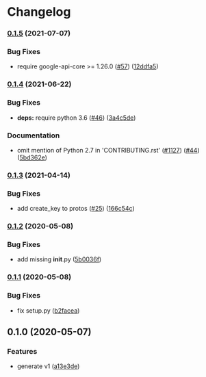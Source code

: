 # Changelog

### [0.1.5](https://www.github.com/googleapis/python-access-context-manager/compare/v0.1.4...v0.1.5) (2021-07-07)


### Bug Fixes

* require google-api-core >= 1.26.0 ([#57](https://www.github.com/googleapis/python-access-context-manager/issues/57)) ([12ddfa5](https://www.github.com/googleapis/python-access-context-manager/commit/12ddfa58a5c4951da5753858701a83b297d38be2))

### [0.1.4](https://www.github.com/googleapis/python-access-context-manager/compare/v0.1.3...v0.1.4) (2021-06-22)


### Bug Fixes

* **deps:** require python 3.6 ([#46](https://www.github.com/googleapis/python-access-context-manager/issues/46)) ([3a4c5de](https://www.github.com/googleapis/python-access-context-manager/commit/3a4c5def322acc5bd16bdbeafef6d3235b5eadab))


### Documentation

* omit mention of Python 2.7 in 'CONTRIBUTING.rst' ([#1127](https://www.github.com/googleapis/python-access-context-manager/issues/1127)) ([#44](https://www.github.com/googleapis/python-access-context-manager/issues/44)) ([5bd362e](https://www.github.com/googleapis/python-access-context-manager/commit/5bd362e10d1fd84f31bca28345560dbb9f71437f))

### [0.1.3](https://www.github.com/googleapis/python-access-context-manager/compare/v0.1.2...v0.1.3) (2021-04-14)


### Bug Fixes

* add create_key to protos ([#25](https://www.github.com/googleapis/python-access-context-manager/issues/25)) ([166c54c](https://www.github.com/googleapis/python-access-context-manager/commit/166c54cd73d2cfac6d45df2a676389f252fd73e3))

### [0.1.2](https://www.github.com/googleapis/python-access-context-manager/compare/v0.1.1...v0.1.2) (2020-05-08)


### Bug Fixes

* add missing __init__.py ([5b0036f](https://www.github.com/googleapis/python-access-context-manager/commit/5b0036f6155ea90a7501076487cb048ce1640e0e))

### [0.1.1](https://www.github.com/googleapis/python-access-context-manager/compare/v0.1.0...v0.1.1) (2020-05-08)


### Bug Fixes

* fix setup.py ([b2facea](https://www.github.com/googleapis/python-access-context-manager/commit/b2faceabc0aab7a3e1a590d71fef3ede1113a08b))

## 0.1.0 (2020-05-07)


### Features

* generate v1 ([a13e3de](https://www.github.com/googleapis/python-access-context-manager/commit/a13e3de91ee249d6d0640977315881f3bef0c844))
